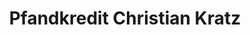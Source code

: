 ---
title: "Pfandkredit Christian Kratz"
url: /saarbruecken/pfandkredit-christian-kratz/
shop: Leiher
---